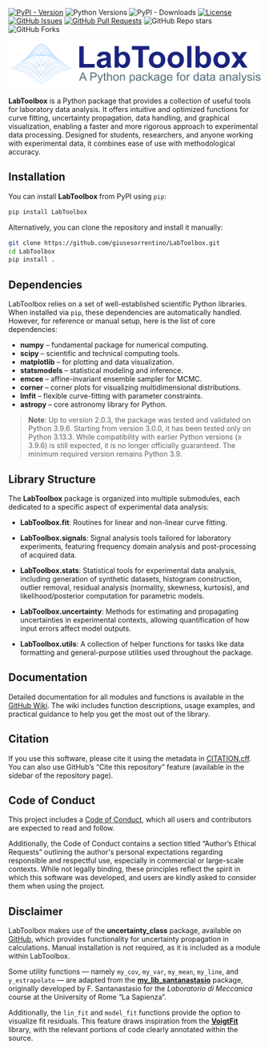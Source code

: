 <!-- # LabToolbox -->

[![PyPI - Version](https://img.shields.io/pypi/v/LabToolbox?label=PyPI)](https://pypi.org/project/LabToolbox/)
![Python Versions](https://img.shields.io/pypi/pyversions/LabToolbox)
![PyPI - Downloads](https://img.shields.io/pypi/dm/LabToolbox)
[![License](https://img.shields.io/pypi/l/LabToolbox)](https://github.com/giusesorrentino/LabToolbox/blob/main/LICENSE.txt)
[![GitHub Issues](https://img.shields.io/github/issues/giusesorrentino/LabToolbox)](https://github.com/giusesorrentino/LabToolbox/issues)
[![GitHub Pull Requests](https://img.shields.io/github/issues-pr/giusesorrentino/LabToolbox)](https://github.com/giusesorrentino/LabToolbox/pulls)
![GitHub Repo stars](https://img.shields.io/github/stars/giusesorrentino/LabToolbox)
![GitHub Forks](https://img.shields.io/github/forks/giusesorrentino/LabToolbox)

<p align="left">
  <picture>
    <source srcset="https://github.com/giusesorrentino/LabToolbox/raw/main/docs/logo_dark.png" media="(prefers-color-scheme: dark)">
    <img src="https://github.com/giusesorrentino/LabToolbox/raw/main/docs/logo_light.png" alt="LabToolbox logo" width="700">
  </picture>
</p>

**LabToolbox** is a Python package that provides a collection of useful tools for laboratory data analysis. It offers intuitive and optimized functions for curve fitting, uncertainty propagation, data handling, and graphical visualization, enabling a faster and more rigorous approach to experimental data processing. Designed for students, researchers, and anyone working with experimental data, it combines ease of use with methodological accuracy.

<!-- The `example.ipynb` notebook, available on the package's [GitHub page](https://github.com/giusesorrentino/LabToolbox/blob/main/example.ipynb), includes usage examples for the main functions of `LabToolbox`. -->

## Installation

You can install **LabToolbox** from PyPI using `pip`:

```bash
pip install LabToolbox
```
<!-- 
Alternatively, you can install the latest development version directly from GitHub:

```bash
pip install git+https://github.com/giusesorrentino/LabToolbox.git
``` -->

<!-- If you prefer to clone the repository and install manually: -->
Alternatively, you can clone the repository and install it manually:

```bash
git clone https://github.com/giusesorrentino/LabToolbox.git
cd LabToolbox
pip install .
```

## Dependencies

LabToolbox relies on a set of well-established scientific Python libraries. When installed via `pip`, these dependencies are automatically handled. However, for reference or manual setup, here is the list of core dependencies:

- **numpy** – fundamental package for numerical computing.
- **scipy** – scientific and technical computing tools.
- **matplotlib** – for plotting and data visualization.
- **statsmodels** – statistical modeling and inference.
- **emcee** – affine-invariant ensemble sampler for MCMC.
- **corner** – corner plots for visualizing multidimensional distributions.
- **lmfit** – flexible curve-fitting with parameter constraints.
- **astropy** – core astronomy library for Python.

> **Note**: Up to version 2.0.3, the package was tested and validated on Python 3.9.6. Starting from version 3.0.0, it has been tested only on Python 3.13.3. While compatibility with earlier Python versions (≥ 3.9.6) is still expected, it is no longer officially guaranteed. The minimum required version remains Python 3.9.

## Library Structure

The **LabToolbox** package is organized into multiple submodules, each dedicated to a specific aspect of experimental data analysis:

<!-- ### `LabToolbox.utils`
A collection of helper functions for tasks like data formatting and general-purpose utilities used throughout the package.

### `LabToolbox.stats`
Statistical tools for experimental data analysis, including generation of synthetic datasets, histogram construction, outlier removal, residual analysis (normality, skewness, kurtosis), and likelihood/posterior computation for parametric models.

### `LabToolbox.fit`
Routines for linear and non-linear curve fitting, with support for uncertainty-aware methods.

### `LabToolbox.uncertainty`
Methods for estimating and propagating uncertainties in experimental contexts, allowing quantification of how input errors affect model outputs.

### `LabToolbox.signals`
Signal analysis tools tailored for laboratory experiments, featuring frequency domain analysis and post-processing of acquired data. -->
- **LabToolbox.fit**: Routines for linear and non-linear curve fitting.

- **LabToolbox.signals**: Signal analysis tools tailored for laboratory experiments, featuring frequency domain analysis and post-processing of acquired data.

- **LabToolbox.stats**: Statistical tools for experimental data analysis, including generation of synthetic datasets, histogram construction, outlier removal, residual analysis (normality, skewness, kurtosis), and likelihood/posterior computation for parametric models.

- **LabToolbox.uncertainty**: Methods for estimating and propagating uncertainties in experimental contexts, allowing quantification of how input errors affect model outputs.

- **LabToolbox.utils**: A collection of helper functions for tasks like data formatting and general-purpose utilities used throughout the package.

## Documentation

Detailed documentation for all modules and functions is available in the [GitHub Wiki](https://github.com/giusesorrentino/LabToolbox/wiki). The wiki includes function descriptions, usage examples, and practical guidance to help you get the most out of the library.

## Citation

If you use this software, please cite it using the metadata in [CITATION.cff](https://github.com/giusesorrentino/LabToolbox/blob/main/CITATION.cff). You can also use GitHub’s “Cite this repository” feature (available in the sidebar of the repository page).

<!-- ## License 

MIT License – See the [LICENSE.txt](https://github.com/giusesorrentino/LabToolbox/blob/main/LICENSE.txt) file. -->

## Code of Conduct

This project includes a [Code of Conduct](https://github.com/giusesorrentino/LabToolbox/blob/main/CODE_OF_CONDUCT.md), which all users and contributors are expected to read and follow.

Additionally, the Code of Conduct contains a section titled “Author’s Ethical Requests” outlining the author's personal expectations regarding responsible and respectful use, especially in commercial or large-scale contexts. While not legally binding, these principles reflect the spirit in which this software was developed, and users are kindly asked to consider them when using the project.

## Disclaimer

LabToolbox makes use of the **uncertainty_class** package, available on [GitHub](https://github.com/yiorgoskost/Uncertainty-Propagation/tree/master), which provides functionality for uncertainty propagation in calculations. Manual installation is not required, as it is included as a module within LabToolbox.

Some utility functions — namely `my_cov`, `my_var`, `my_mean`, `my_line`, and `y_estrapolato` — are adapted from the [**my_lib_santanastasio**](https://baltig.infn.it/LabMeccanica/PythonJupyter) package, originally developed by F. Santanastasio for the *Laboratorio di Meccanica* course at the University of Rome “La Sapienza”.

Additionally, the `lin_fit` and `model_fit` functions provide the option to visualize fit residuals. This feature draws inspiration from the [**VoigtFit**](https://github.com/jkrogager/VoigtFit) library, with the relevant portions of code clearly annotated within the source.
